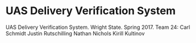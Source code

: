 # UAS Delivery Verification System
UAS Delivery Verification System. Wright State. Spring 2017.
Team 24:
  Carl Schmidt
  Justin Rutschilling
  Nathan Nichols
  Kirill Kultinov
